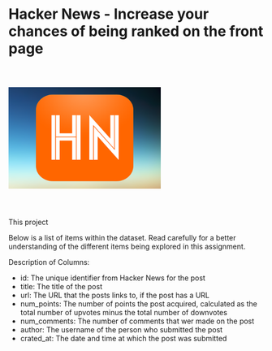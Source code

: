 # Hacker News - Increase your chances of being ranked on the front page

<img src = "hn-logo.png" style="width:300px;height:200px" vspace = "40"/>

This project


Below is a list of items within the dataset. Read carefully for a better understanding of the different items being explored in this assignment.

Description of Columns:
* id: The unique identifier from Hacker News for the post
* title: The title of the post
* url: The URL that the posts links to, if the post has a URL
* num_points: The number of points the post acquired, calculated as the total number of upvotes minus the total number of downvotes
* num_comments: The number of comments that wer made on the post
* author: The username of the person who submitted the post
* crated_at: The date and time at which the post was submitted
